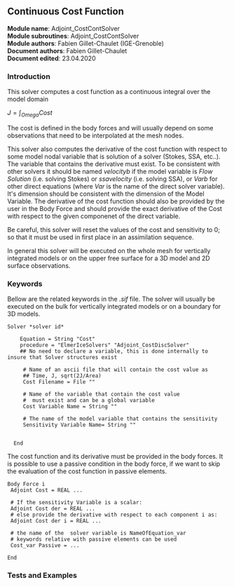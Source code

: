 ##  Continuous Cost Function

**Module name**: Adjoint_CostContSolver  
**Module subroutines**: Adjoint_CostContSolver  
**Module authors**: Fabien Gillet-Chaulet (IGE-Grenoble)  
**Document authors**: Fabien Gillet-Chaulet  
**Document edited**: 23.04.2020  


### Introduction

This solver computes a cost function as a continuous integral over the model domain

$J = \int_{Omega} Cost$

The cost is defined in the body forces and will usually depend on some observations that need to be interpolated
at the mesh nodes.


This solver also computes the derivative of the cost function with respect to some model nodal variable that is solution of a solver  (Stokes, SSA, etc..).
The variable that contains the derivative must exist. 
To be consistent with other solvers it should be named *velocityb* if the model variable is *Flow Solution* (i.e. solving Stokes) or *ssavelocity* (i.e. solving SSA), or *Varb* for other direct equations (where *Var* is the name of the direct solver variable). 
It's dimension should be consistent with the dimension of the Model Variable. The derivative of the cost function should also be provided by the user in the Body Force and should provide the exact derivative of the Cost with respect to the given componenet of the direct variable.

Be careful, this solver will reset the values of the cost and sensitivity to 0; so that it must be used in first place in an assimilation sequence.

In general this solver will be executed on the whole mesh for vertically integrated models or on the upper free surface
for a 3D model and 2D surface observations.


### Keywords

Bellow are the related keywords in the *.sif* file.
The solver will usually be executed on the bulk for vertically integrated models or on a boundary for 3D models.

```
Solver *solver id* 
  
    Equation = String "Cost"  
    procedure = "ElmerIceSolvers" "Adjoint_CostDiscSolver"
    ## No need to declare a variable, this is done internally to insure that Solver structures exist
     
     # Name of an ascii file that will contain the cost value as
     ## Time, J, sqrt(2J/Area)
     Cost Filename = File ""
     
     # Name of the variable that contain the cost value
     #  must exist and can be a global variable
     Cost Variable Name = String ""
     
     # The name of the model variable that contains the sensitivity
     Sensitivity Variable Name= String ""
     
      
  End

```
The cost function and its derivative must be provided in the body forces.
It is possible to use a passive condition in the body force, if we want to skip the evaluation
of the cost function in passive elements.
```
Body Force i
 Adjoint Cost = REAL ...

 # If the sensitivity Variable is a scalar:
 Adjoint Cost der = REAL ...
 # else provide the derivative with respect to each component i as:
 Adjoint Cost der i = REAL ...

 # the name of the  solver variable is NameOfEquation_var
 # keywords relative with passive elements can be used
 Cost_var Passive = ...

End
```

### Tests and Examples


